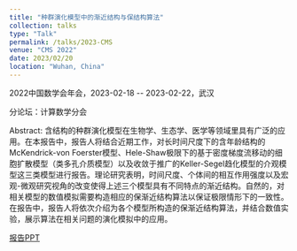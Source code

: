 ```yaml
---
title: "种群演化模型中的渐近结构与保结构算法"
collection: talks
type: "Talk"
permalink: /talks/2023-CMS
venue: "CMS 2022"
date: 2023/02/20
location: "Wuhan, China"
---
```

2022中国数学会年会，2023-02-18 -- 2023-02-22，武汉

分论坛：计算数学分会

Abstract: 含结构的种群演化模型在生物学、生态学、医学等领域里具有广泛的应用。在本报告中，报告人将结合近期工作，对长时间尺度下的含年龄结构的McKendrick-von Foerster模型、Hele-Shaw极限下的基于密度梯度流移动的细胞扩散模型（类多孔介质模型）以及收敛于推广的Keller-Segel趋化模型的介观模型这三类模型进行报告。理论研究表明，时间尺度、个体间的相互作用强度以及宏观-微观研究视角的改变使得上述三个模型具有不同特点的渐近结构。自然的，对相关模型的数值模拟需要构造相应的保渐近结构算法以保证极限情形下的一致性。在报告中，报告人将依次介绍为各个模型所构造的保渐近结构算法，并结合数值实验，展示算法在相关问题的演化模拟中的应用。

[报告PPT](http://xinran-ruan.github.io/files/PPT-2023-CMS.pdf)

